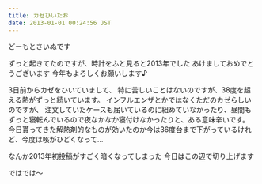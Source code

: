 ```yaml
---
title: カゼひいたお
date: 2013-01-01 00:24:56 JST
---
```

どーもとさいぬです

ずっと起きてたのですが、時計をふと見ると2013年でした
あけましておめでとうございます
今年もよろしくお願いします♪



3日前からカゼをひいていまして、
特に苦しいことはないのですが、38度を超える熱がずっと続いています。
インフルエンザとかではなくただのカゼらしいのですが、
注文していたケースも届いているのに組めていなかったり、昼間もずっと寝転んでいるので夜なかなか寝付けなかったりと、ある意味辛いです。
今日貰ってきた解熱剤的なものが効いたのか今は36度台まで下がっているけれど、今度は咳がひどくなって…

なんか2013年初投稿がすごく暗くなってしまった
今日はこの辺で切り上げます

ではでは～
